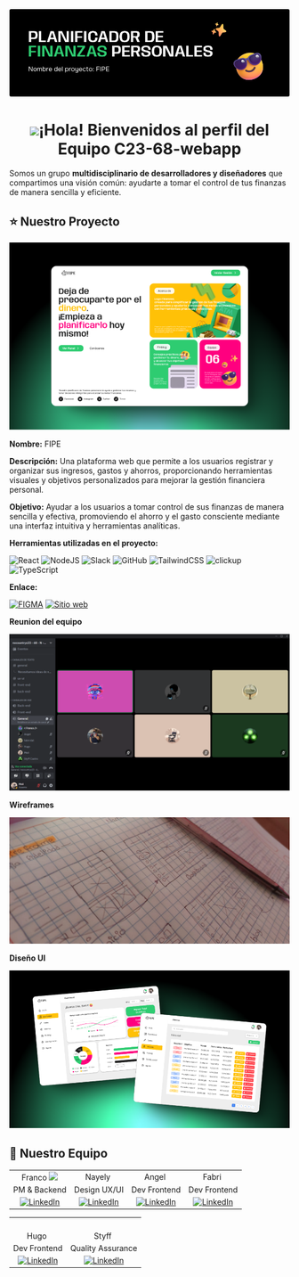 
<div align="center">
<img src="https://github.com/No-Country-simulation/c23-68-webapp/blob/main/img/portadafipe.png" alt="equipoportada" />
</div>


<h1 align="center"><img src="https://tenor.com/bU2WX.gif" width="30" />¡Hola! Bienvenidos al perfil del Equipo C23-68-webapp  </h1>

Somos un grupo **multidisciplinario de desarrolladores y diseñadores** que compartimos una visión común: ayudarte a tomar el control de tus finanzas de manera sencilla y eficiente.


## ⭐ Nuestro Proyecto

<div align="center">
<img src="https://github.com/No-Country-simulation/c23-68-webapp/blob/main/img/414shots_so.png" alt="portada" />
</div>

**Nombre:** FIPE

**Descripción:** Una plataforma web que permite a los usuarios registrar y organizar sus ingresos, gastos y ahorros, proporcionando herramientas visuales y objetivos personalizados para mejorar la gestión financiera personal.

**Objetivo:** Ayudar a los usuarios a tomar control de sus finanzas de manera sencilla y efectiva, promoviendo el ahorro y el gasto consciente mediante una interfaz intuitiva y herramientas analíticas.

**Herramientas utilizadas en el proyecto:**

![React](https://img.shields.io/badge/react-%2320232a.svg?style=for-the-badge&logo=react&logoColor=%2361DAFB) 
![NodeJS](https://img.shields.io/badge/node.js-6DA55F?style=for-the-badge&logo=node.js&logoColor=white) 
![Slack](https://img.shields.io/badge/Slack-611F69?style=for-the-badge&logo=slack&logoColor=white)
![GitHub](https://img.shields.io/badge/GitHub-181717?style=for-the-badge&logo=github&logoColor=white)
![TailwindCSS](https://img.shields.io/badge/tailwindcss-%2338B2AC.svg?style=for-the-badge&logo=tailwind-css&logoColor=white)
![clickup](https://img.shields.io/badge/clickup-001E36?style=for-the-badge&logo=adobe&logoColor=#31A8FF)
![TypeScript](https://img.shields.io/badge/typescript-%23007ACC.svg?style=for-the-badge&logo=typescript&logoColor=white)

**Enlace:**

[![FIGMA](https://img.shields.io/badge/figma-9C55F7?style=for-the-badge&logo=figma&logoColor=white)](<https://www.figma.com/design/Ak3qOJMMIRUmoNAu4wYKeI/Planificador-de-finanzas-personales-C23-68?node-id=5-5&t=yjZJEmQelmy3a0LP-1>)
[![Sitio web](https://img.shields.io/website?url=https%3A%2F%2Ffipe.cl&style=for-the-badge)](<https://c23-68-webapp-production.up.railway.app>)

**Reunion del equipo**

<div align="center">
<img src="https://github.com/No-Country-simulation/c23-68-webapp/blob/main/img/captura%20de%20discord.png" alt="Captura" />
</div>

**Wireframes**

<div align="center">
<img src="https://github.com/No-Country-simulation/c23-68-webapp/blob/main/img/wireframe.jpeg" alt="wireframe" />
</div>

**Diseño UI**

<div align="center">
<img src="https://github.com/No-Country-simulation/c23-68-webapp/blob/main/img/63shots_so.png" alt="DiseñoUI" />
</div>



## 👾 Nuestro Equipo

<table align="center">
  
  <tr>
    <td align="center">Franco <img src="🇨🇱" width="16" /></td>
    <td align="center">Nayely <img src="" width="16" /></td>
    <td align="center">Angel <img src="" width="16" /></td>
    <td align="center">Fabri <img src="" width="16" /></td>
  </tr>
  <tr>
    <td align="center">PM & Backend</td>
    <td align="center">Design UX/UI</td>
    <td align="center"> Dev Frontend</td>
    <td align="center">Dev Frontend</td>
  </tr>
  <tr>
    <td align="center"><a href="https://www.linkedin.com/in/francoespinoza/">
    	<img src="https://img.shields.io/badge/%E2%9C%A8-LinkedIn%20-0a0a0a.svg?style=flat&colorA=0a0a0a" alt="LinkedIn" />
    </a></td>
    <td align="center"><a href="https://www.linkedin.com/in/nayely-rodriguez-auccasi-45a049260/">
    	<img src="https://img.shields.io/badge/%E2%9C%A8-LinkedIn%20-0a0a0a.svg?style=flat&colorA=0a0a0a" alt="LinkedIn" />
    </a></td>
    <td align="center"><a href="https://www.linkedin.com/in/francoespinoza/">
    	<img src="https://img.shields.io/badge/%E2%9C%A8-LinkedIn%20-0a0a0a.svg?style=flat&colorA=0a0a0a" alt="LinkedIn" />
    </a></td>
    <td align="center"><a href="https://www.linkedin.com/in/francoespinoza/">
    	<img src="https://img.shields.io/badge/%E2%9C%A8-LinkedIn%20-0a0a0a.svg?style=flat&colorA=0a0a0a" alt="LinkedIn" />
    </a></td>
  </tr>

</table>

<table align="center">
  <tr>
    <td align="center">
      <a href="">
         <img src="" width="140" />
       </a>
    </td>
    <td align="center">
      <a href="">
         <img src="" width="140" />
       </a>
    </td>
    
  </tr>
  <tr>
    <td align="center">Hugo <img src="" width="16" /></td>
    <td align="center">Styff <img src="" width="16" /></td>
  </tr>
  <tr>
    <td align="center">Dev Frontend</td>
    <td align="center">Quality Assurance</td>
  </tr>
  <tr>
    <td align="center"><a href="https://www.linkedin.com/in/francoespinoza/">
    	<img src="https://img.shields.io/badge/%E2%9C%A8-LinkedIn%20-0a0a0a.svg?style=flat&colorA=0a0a0a" alt="LinkedIn" />
    </a></td>
    <td align="center"><a href="https://www.linkedin.com/in/styff-castro/?utm_source=share&utm_campaign=share_via&utm_content=profile&utm_medium=android_app">
    	<img src="https://img.shields.io/badge/%E2%9C%A8-LinkedIn%20-0a0a0a.svg?style=flat&colorA=0a0a0a" alt="LinkedIn" />
    </a></td>
  </tr>
  
</table>
